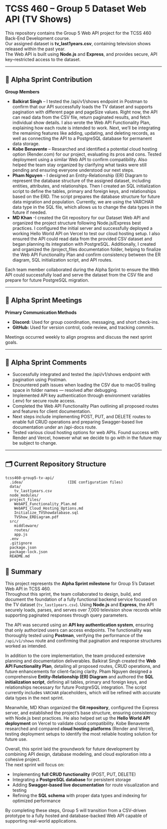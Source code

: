 # TCSS 460 – Group 5 Dataset Web API (TV Shows)

This repository contains the Group 5 Web API project for the TCSS 460 Back-End Development course.  
Our assigned dataset is **tv_last1years.csv**, containing television shows released within the past year.  
The Web API is built using **Node.js** and **Express**, and provides secure, API key–restricted access to the dataset.

---

## 🚀 Alpha Sprint Contribution

**Group Members**

- **Balkirat Singh** – I tested the /api/v1/shows endpoint in Postman to confirm that our API successfully loads the TV dataset and supports pagination with different page and pageSize values. Right now, the API can read data from the CSV file, return paginated results, and fetch individual show details. I also wrote the Web API Functionality Plan, explaining how each route is intended to work. Next, we’ll be integrating the remaining features like adding, updating, and deleting records, as well as connecting the API to a PostgreSQL database for permanent data storage. 
- **Kobe Benavente** – Researched and identified a potential cloud hosting option (Render.com) for our project, evaluating its pros and cons. Tested deployment using a similar Web API to confirm compatibility. Also helped the team stay organized by clarifying what tasks were still pending and ensuring everyone understood our next steps.
- **Pham Nguyen** - I designed an Entity-Relationship (ER) Diagram to represent the database structure of the assigned dataset, including entities, attributes, and relationships. Then I created an SQL initialization script to define the tables, primary and foreign keys, and relationships based on the ERD. The script prepares the database structure for future data migration and population. Currently, we are using the VARCHAR data type in the SQL file, which allows us to change the data types in the future if needed.
- **MD Khan** -I created the Git repository for our Dataset Web API and organized the project structure following Node.js/Express best practices. I configured the initial server and successfully deployed a working Hello World API on Vercel to test our cloud hosting setup. I also ensured the API could read data from the provided CSV dataset and began planning its integration with PostgreSQL. Additionally, I created and organized the /project_files documentation folder, helping to finalize the Web API Functionality Plan and confirm consistency between the ER diagram, SQL initialization script, and API routes.

Each team member collaborated during the Alpha Sprint to ensure the Web API could successfully load and serve the dataset from the CSV file and prepare for future PostgreSQL migration.

---

## 💬 Alpha Sprint Meetings

**Primary Communication Methods**

- **Discord:** Used for group coordination, messaging, and short check-ins.  
- **GitHub:** Used for version control, code review, and tracking commits.  

Meetings occurred weekly to align progress and discuss the next sprint goals.

---

## 🧠 Alpha Sprint Comments

- Successfully integrated and tested the /api/v1/shows endpoint with pagination using Postman.  
- Encountered path issues when loading the CSV due to macOS trailing space in folder names — resolved after debugging.  
- Implemented API key authentication through environment variables (.env) for secure route access. 
- Completed the Web API Functionality Plan outlining all proposed routes and features for client documentation. 
- Next steps include implementing POST, PUT, and DELETE routes to enable full CRUD operations and preparing Swagger-based live documentation under an /api-docs route.
- Tested various cloud hosting options for web APIs. Found success with Render and Vercel, however what we decide to go with in the future may be subject to change. 

---

## 🗂️ Current Repository Structure

```
tcss460-group5-tv-api/
  .idea/                    (IDE configuration files)
  data/
    tv_last1years.csv
  node_modules/
  project_files/
    WebAPI_Functionality_Plan.md
    WebAPI_Cloud_Hosting_Options.md
    Initialize_TVShowdatabase.sql
    TVShow_ERDiagram.pdf
  src/
    middleware/
    routes/
    app.js
  .env
  .gitignore
  package.json
  package-lock.json
  README.md
```
## 🧩 Summary

This project represents the **Alpha Sprint milestone** for Group 5’s Dataset Web API in TCSS 460.  
Throughout this sprint, the team collaborated to design, build, and document the foundation of a fully functional backend service focused on the TV dataset (`tv_last1years.csv`). Using **Node.js** and **Express**, the API securely loads, parses, and serves over 7,000 television show records while supporting paginated responses through query parameters.  

The API was secured using an **API key authentication system**, ensuring that only authorized users can access endpoints. The functionality was thoroughly tested using **Postman**, verifying the performance of the `/api/v1/shows` route and confirming that pagination and response structures worked as intended.  

In addition to the core implementation, the team produced extensive planning and documentation deliverables. Balkirat Singh created the **Web API Functionality Plan**, detailing all proposed routes, CRUD operations, and future enhancements for client-facing clarity. Pham Nguyen designed a comprehensive **Entity-Relationship (ER) Diagram** and authored the **SQL initialization script**, defining all tables, primary and foreign keys, and relationships necessary for future PostgreSQL integration. The script currently includes `VARCHAR` placeholders, which will be refined with accurate data types in the next sprint.  

Meanwhile, MD Khan organized the **Git repository**, configured the Express server, and established the project’s base structure, ensuring consistency with Node.js best practices. He also helped set up the **Hello World API deployment** on Vercel to validate cloud compatibility. Kobe Benavente researched and compared **cloud hosting platforms** (Render and Vercel), testing deployment setups to identify the most reliable hosting solution for future use.  

Overall, this sprint laid the groundwork for future development by combining API design, database modeling, and cloud exploration into a cohesive project.  
The next sprint will focus on:
- Implementing **full CRUD functionality** (POST, PUT, DELETE)  
- Integrating a **PostgreSQL database** for persistent storage  
- Adding **Swagger-based live documentation** for route visualization and testing  
- Refining the **SQL schema** with proper data types and indexing for optimized performance  

By completing these steps, Group 5 will transition from a CSV-driven prototype to a fully hosted and database-backed Web API capable of supporting real-world applications.
